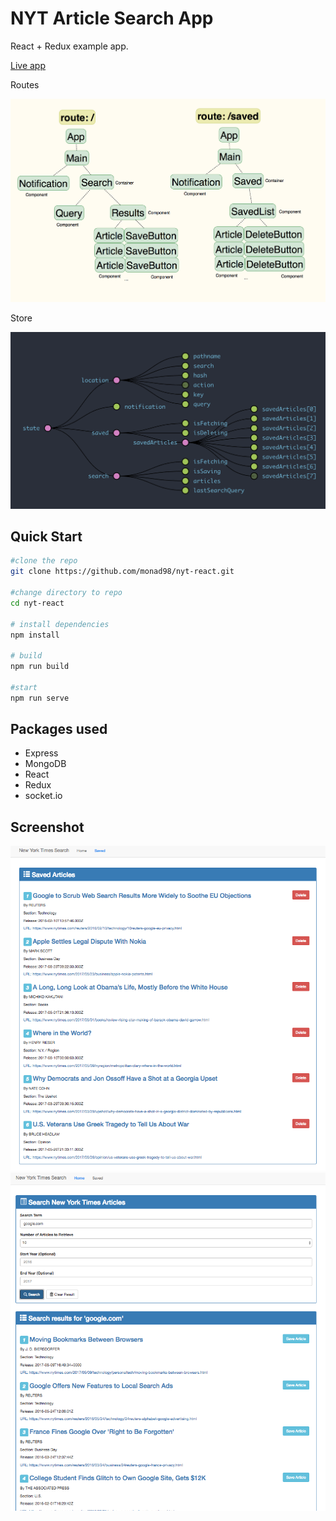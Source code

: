 # NYT Article Search App
React + Redux example app. 

 [Live app](https://nyt-search-react.herokuapp.com/)

Routes

<img alt="nyt-react" src="/public/routes.png" title="nyt-react"/>

Store

<img alt="nyt-react" src="/public/store.png" title="nyt-react"/>

## Quick Start
```bash
#clone the repo
git clone https://github.com/monad98/nyt-react.git

#change directory to repo
cd nyt-react

# install dependencies
npm install

# build
npm run build

#start
npm run serve
```

## Packages used
- Express
- MongoDB
- React
- Redux
- socket.io

## Screenshot

<img alt="nyt-react" src="/public/screenshot1.png" title="nyt-react"/>
<img alt="nyt-react" src="/public/screenshot2.png" title="nyt-react"/>